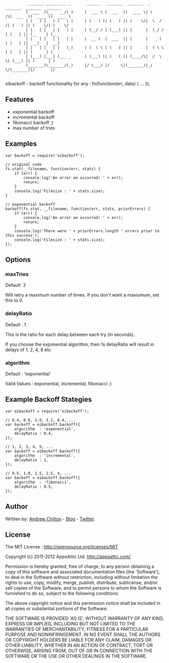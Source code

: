 ```
          _______ _________ _       ______   _______  _______  _        _______  _______  _______ 
         (  ___  )\__   __/( )     (  ___ \ (  ___  )(  ____ \| \    /\(  ___  )(  ____ \(  ____ \
         | (   ) |   ) (   | |     | (   ) )| (   ) || (    \/|  \  / /| (   ) || (    \/| (    \/
         | |   | |   | |   | |     | (__/ / | (___) || |      |  (_/ / | |   | || (__    | (__    
         | |   | |   | |   | |     |  __ (  |  ___  || |      |   _ (  | |   | ||  __)   |  __)   
         | |   | |   | |   (_)     | (  \ \ | (   ) || |      |  ( \ \ | |   | || (      | (      
         | (___) |___) (___ _      | )___) )| )   ( || (____/\|  /  \ \| (___) || )      | )      
         (_______)\_______/(_)     |/ \___/ |/     \|(_______/|_/    \/(_______)|/       |/       
                                                                                                  
```

oibackoff - backoff functionality for any : fn(function(err, data) { ... });

## Features ##

* exponential backoff
* incremental backoff
* fibonacci backoff ;)
* max number of tries

## Examples ##

```
var backoff = require('oibackoff');

// original code
fs.stat(__filename, function(err, stats) {
    if (err) {
        console.log('An error an occurred: ' + err);
        return;
    }
    console.log('Filesize : ' + stats.size);
}

// exponential backoff
backoff(fs.stat, __filename, function(err, stats, priorErrors) {
    if (err) {
        console.log('An error an occurred: ' + err);
        return;
    }
    console.log('There were ' + priorErrors.length ' errors prior to this success');
    console.log('Filesize : ' + stats.size);
});
```

## Options ##

### maxTries ###

Default: 3

Will retry a maximum number of times. If you don't want a maxiumum, set this to 0.

### delayRatio ###

Default : 1

This is the ratio for each delay between each try (in seconds).

If you choose the exponential algorithm, then 1s delayRatio will result in delays of 1, 2, 4, 8 etc

### algorithm ###

Default : 'exponential'

Valid Values : exponential, incremental, fibonacci ;)

## Example Backoff Stategies ##

```
var oibackoff = require('oibackoff');

// 0.4, 0.8, 1.6, 3.2, 6.4, ...
var backoff = oibackoff.backoff({
    algorithm  : 'exponential',
    delayRatio : 0.4,
});

// 1, 2, 3, 4, 5, ...
var backoff = oibackoff.backoff({
    algorithm  : 'incremental',
    delayRatio : 1,
});

// 0.5, 1.0, 1.5, 2.5, 4, ...
var backoff = oibackoff.backoff({
    algorithm  : 'fibonacci',
    delayRatio : 0.5,
});
```

## Author ##

Written by: [Andrew Chilton](http://chilts.org/) - [Blog](http://chilts.org/blog/) -
[Twitter](https://twitter.com/andychilton).

## License ##

The MIT License : http://opensource.org/licenses/MIT

Copyright (c) 2011-2012 AppsAttic Ltd. http://appsattic.com/

Permission is hereby granted, free of charge, to any person obtaining a copy of this software and associated
documentation files (the 'Software'), to deal in the Software without restriction, including without limitation the
rights to use, copy, modify, merge, publish, distribute, sublicense, and/or sell copies of the Software, and to permit
persons to whom the Software is furnished to do so, subject to the following conditions:

The above copyright notice and this permission notice shall be included in all copies or substantial portions of the
Software.

THE SOFTWARE IS PROVIDED 'AS IS', WITHOUT WARRANTY OF ANY KIND, EXPRESS OR IMPLIED, INCLUDING BUT NOT LIMITED TO THE
WARRANTIES OF MERCHANTABILITY, FITNESS FOR A PARTICULAR PURPOSE AND NONINFRINGEMENT. IN NO EVENT SHALL THE AUTHORS OR
COPYRIGHT HOLDERS BE LIABLE FOR ANY CLAIM, DAMAGES OR OTHER LIABILITY, WHETHER IN AN ACTION OF CONTRACT, TORT OR
OTHERWISE, ARISING FROM, OUT OF OR IN CONNECTION WITH THE SOFTWARE OR THE USE OR OTHER DEALINGS IN THE SOFTWARE.
